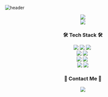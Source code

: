 ![header](https://capsule-render.vercel.app/api?type=soft&color=auto&height=150&section=header&text=DongjoonShin&fontSize=70&animation=twinkling)

<div align="center">
  <img src='https://github-readme-stats.vercel.app/api/top-langs/?username=ehdwns1516&layout=compact&theme=material-palenight'>
</div>

<div align="center">
  <img src='https://github-readme-stats-sand-six-91.vercel.app/api?username=ehdwns1516&show_icons=true&count_private=true&line_height=24&theme=material-palenight&hide=stars'>
</div>

<h3 align="center">🛠️ Tech Stack 🛠️</h3>
<div align="center">
<img src="https://img.shields.io/badge/HTML5-ff7c00?style=flat-square&logo=html5&logoColor=white"/>&nbsp;<img src="https://img.shields.io/badge/css-1572B6?style=flat-square&logo=css3&logoColor=white"/>&nbsp;<img src="https://img.shields.io/badge/JavaScript-fad500?style=flat-square&logo=Javascript&logoColor=white"/>&nbsp;
<br />
<img src="https://img.shields.io/badge/webpack-26373f?logo=webpack"/>&nbsp;<img src="https://img.shields.io/badge/babel-333664?logo=babel"/>&nbsp;
<br />
<img src="https://img.shields.io/badge/React-123456?logo=react"/>&nbsp;<img src="https://img.shields.io/badge/StyledComponents-345234?logo=styled-components"/>&nbsp;
<br />
<img src="https://img.shields.io/badge/Git-purple?logo=Git"/>&nbsp;<img src="https://img.shields.io/badge/GitHub-purple?logo=Github"/>
</div>

<h3 align="center"> 🐲 Contact Me 🐲 </h3>
<p align="center">
  <a href="mailto:ehdwns1516@ajou.ac.kr"><img src="https://img.shields.io/badge/Gmail-d14836?style=flat-square&logo=Gmail&logoColor=white&link=ehdwns1516@ajou.ac.kr"/></a>
</p>
<br>
